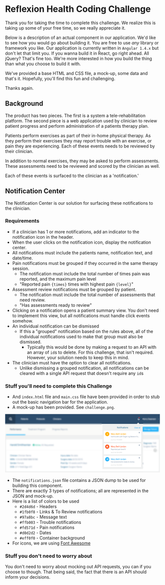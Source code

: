 Reflexion Health Coding Challenge
=================================
Thank you for taking the time to complete this challenge. We realize this is
taking up some of your free time, so we really appreciate it.

Below is a description of an actual component in our application. We'd like to
see how you would go about building it. You are free to use *any* library or framework
you like. Our application is currently written in `Angular 1.4.x` but don't let that
limit you. If you wanna build it in React, go right ahead. All jQuery? That's fine too.
We're more interested in how you build the thing than what you choose to build it with.

We've provided a base HTML and CSS file, a mock-up, some data and that's it. Hopefully,
you'll find this fun and challenging.

Thanks again.

Background
----------
The product has two pieces. The first is a system a tele-rehabilitation platform.
The second piece is a web application used by clinician to review patient progress
and perform administration of a patients therapy plan.

Patients perform exercises as part of their in-home physical therapy. As they
perform their exercises they may report trouble with an exercise, or pain they
are experiencing. Each of these events needs to be reviewed by their clinician.

In addition to normal exercises, they may be asked to perform assessments. These
assessments need to be reviewed and scored by the clinician as well.

Each of these events is surfaced to the clinician as a 'notification.'

Notification Center
-------------------
The Notification Center is our solution for surfacing these notifications to the
clinician.

### Requirements
* If a clinician has 1 or more notifications, add an indicator to the notification icon
  in the header.
* When the user clicks on the notification icon, display the notification center.
* All notifications must include the patients name, notification text, and date/time.
* Pain notifications must be grouped if they occurred in the same therapy session.
    * The notification must include the total number of times pain was reported, and the maximum pain level
    * "Reported pain `{times}` times with highest pain `{level}`"
* Assessment review notifications must be grouped by patient.
    * The notification must include the total number of assessments that need review.
    * "Has assessments ready to review"
* Clicking on a notification opens a patient summary view. You don't need to implement
  this view, but all notifications must handle click events somehow.
* An individual notification can be dismissed
    * If this a "grouped" notification based on the rules above, all of the individual
      notifications used to make that group must also be dismissed.
      * Typically this would be done by making a request to an API with an array of
        `id`s to delete. For this challenge, that isn't required. However, your solution
        needs to keep this in mind.
* The clinician must have the option to clear all notifications.
    * Unlike dismissing a grouped notification, all notifications can be cleared with
      a single API request that doesn't require any `id`s

### Stuff you'll need to complete this Challenge
* And `index.html` file and `main.css` file have been provided in order to stub out
  the basic navigation bar for the application.
* A mock-up has been provided. See `challenge.png`.

![Challenge](challenge.png "Challenge Mock-up")

* The `notifications.json` file contains a JSON dump to be used for building this component.
* There are exactly 3 types of notifications; all are represented in the JSON and mock-up.
* Here is a list of colors to be used
  * `#2d4d6d` - Headers
  * `#1fb0f8` - Links & To Review notifications
  * `#97a8bc` - Message text
  * `#ffb003` - Trouble notifications
  * `#fd571d` - Pain notifications
  * `#d0d2d2` - Dates
  * `#eff0f0` - Container background
* For icons, we are using [Font Awesome](http://fortawesome.github.io/Font-Awesome/icons/)

### Stuff you don't need to worry about
You don't need to worry about mocking out API requests, you can if you choose to though.
That being said, the fact that there is an API should inform your decisions.